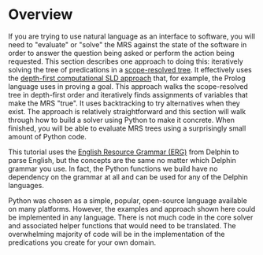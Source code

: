 # Overview
If you are trying to use natural language as an interface to software, you will need to "evaluate" or "solve" the MRS against the state of the software in order to answer the question being asked or perform the action being requested. This section describes one approach to doing this: iteratively solving the tree of predications in a [scope-resolved tree](). It effectively uses the [depth-first computational SLD approach](https://en.wikipedia.org/wiki/SLD_resolution) that, for example, the Prolog language uses in proving a goal. This approach walks the scope-resolved tree in depth-first order and iteratively finds assignments of variables that make the MRS "true". It uses backtracking to try alternatives when they exist. The approach is relatively straightforward and this section will walk through how to build a solver using Python to make it concrete.  When finished, you will be able to evaluate MRS trees using a surprisingly small amount of Python code.

This tutorial uses the [English Resource Grammar (ERG)](ErgTop) from Delphin to parse English, but the concepts are the same no matter which Delphin grammar you use. In fact, the Python functions we build have no dependency on the grammar at all and can be used for any of the Delphin languages.

Python was chosen as a simple, popular, open-source language available on many platforms. However, the examples and approach shown here could be implemented in any language. There is not much code in the core solver and associated helper functions that would need to be translated. The overwhelming majority of code will be in the implementation of the predications you create for your own domain.